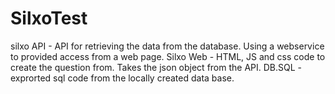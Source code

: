 # SilxoTest
silxo API - API for retrieving the data from the database. Using a webservice to provided access from a web page.
Silxo Web - HTML, JS and css code to create the question from. Takes the json object from the API.
DB.SQL - exprorted sql code from the locally created data base.
